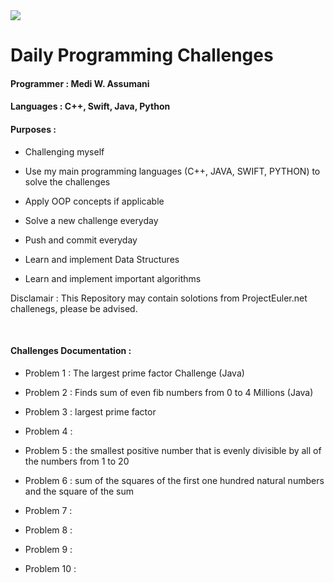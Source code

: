 
<img src = https://developer.apple.com/swift/images/swift-og.png>

# Daily Programming Challenges
#### Programmer : Medi W. Assumani
#### Languages : C++, Swift, Java, Python </br>    

#### Purposes : 
 
* Challenging myself 

* Use my main programming languages (C++, JAVA, SWIFT, PYTHON) to solve the challenges

* Apply OOP concepts if applicable

* Solve a new challenge everyday

* Push and commit everyday

* Learn and implement Data Structures

* Learn and implement important algorithms

<bold>Disclamair : This Repository may contain solotions from ProjectEuler.net challenegs, please be advised.</bold>

</br>

#### Challenges Documentation :
* Problem 1 : The largest prime factor Challenge (Java)

* Problem 2 : Finds sum of even fib numbers from 0 to 4 Millions (Java)

* Problem 3 : largest prime factor

* Problem 4 :

* Problem 5 : the smallest positive number that is evenly divisible by all of the numbers from 1 to 20

* Problem 6 : sum of the squares of the  first one hundred natural numbers and the square of the sum

* Problem 7 :

* Problem 8 :

* Problem 9 :

* Problem 10 : 


